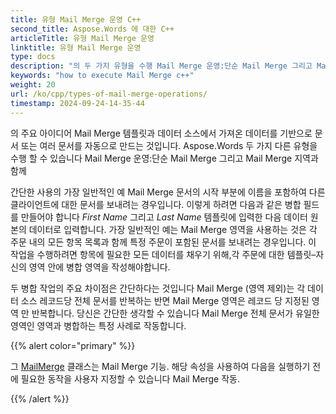 ```yaml
---
title: 유형 Mail Merge 운영 C++
second_title: Aspose.Words 에 대한 C++
articleTitle: 유형 Mail Merge 운영
linktitle: 유형 Mail Merge 운영
type: docs
description: "의 두 가지 유형을 수행 Mail Merge 운영:단순 Mail Merge 그리고 Mail Merge 지역을 사용하여 C++. 단순 Mail Merge 각 데이터 소스 레코드당 전체 문서를 반복하는 반면 Mail Merge 영역은 레코드 당 지정된 영역 만 반복합니다."
keywords: "how to execute Mail Merge c++"
weight: 20
url: /ko/cpp/types-of-mail-merge-operations/
timestamp: 2024-09-24-14-35-44
---
```


의 주요 아이디어 Mail Merge 템플릿과 데이터 소스에서 가져온 데이터를 기반으로 문서 또는 여러 문서를 자동으로 만드는 것입니다. Aspose.Words 두 가지 다른 유형을 수행 할 수 있습니다 Mail Merge 운영:단순 Mail Merge 그리고 Mail Merge 지역과 함께

간단한 사용의 가장 일반적인 예 Mail Merge 문서의 시작 부분에 이름을 포함하여 다른 클라이언트에 대한 문서를 보내려는 경우입니다. 이렇게 하려면 다음과 같은 병합 필드를 만들어야 합니다 *First Name* 그리고 *Last Name* 템플릿에 입력한 다음 데이터 원본의 데이터로 입력합니다. 가장 일반적인 예는 Mail Merge 영역을 사용하는 것은 각 주문 내의 모든 항목 목록과 함께 특정 주문이 포함된 문서를 보내려는 경우입니다. 이 작업을 수행하려면 항목에 필요한 모든 데이터를 채우기 위해,각 주문에 대한 템플릿–자신의 영역 안에 병합 영역을 작성해야합니다.

두 병합 작업의 주요 차이점은 간단하다는 것입니다 Mail Merge (영역 제외)는 각 데이터 소스 레코드당 전체 문서를 반복하는 반면 Mail Merge 영역은 레코드 당 지정된 영역 만 반복합니다. 당신은 간단한 생각할 수 있습니다 Mail Merge 전체 문서가 유일한 영역인 영역과 병합하는 특정 사례로 작동합니다.

{{% alert color="primary" %}}

그 [MailMerge](https://reference.aspose.com/words/cpp/class/aspose.words.mailmerging/mailmerge/) 클래스는 Mail Merge 기능. 해당 속성을 사용하여 다음을 실행하기 전에 필요한 동작을 사용자 지정할 수 있습니다 Mail Merge 작동.

{{% /alert %}}

